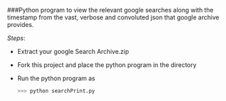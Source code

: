 
###Python program to view the relevant google searches along with the timestamp from the vast, verbose and convoluted json that google archive provides.



*Steps*:


*  Extract your google Search Archive.zip
*  Fork this project and place the python program in the directory
*  Run the python program as 
   
   ```python
   >>> python searchPrint.py
   ```
